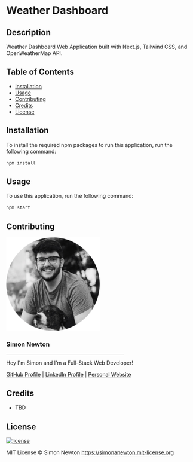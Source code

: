 # Weather Dashboard

## Description

Weather Dashboard Web Application built with Next.js, Tailwind CSS, and OpenWeatherMap API.

## Table of Contents

* [Installation](#installation)
* [Usage](#usage)
* [Contributing](#contributing)
* [Credits](#credits)
* [License](#license)

## Installation

To install the required npm packages to run this application, run the following command:
```sh
npm install
```

## Usage

To use this application, run the following command:
```sh
npm start
```

## Contributing

<img src="./public/profile-picture-circle.png" alt="Profile Picture" width=250/>
<h3><b>Simon Newton</b></h3>
<hr align=left width=315 />
<p>Hey I'm Simon and I'm a Full-Stack Web Developer!</p>
<a href="https://github.com/simonanewton" target="_blank">GitHub Profile</a> | <a href="https://www.linkedin.com/in/simon-newton-2a7440129/" target="_blank">LinkedIn Profile</a> | <a href="https://simonanewton.herokuapp.com/" target="_blank">Personal Website</a>

## Credits

* TBD

## License

[![license](https://img.shields.io/badge/license-MIT-blue)](https://simonanewton.mit-license.org)

MIT License &copy; Simon Newton <https://simonanewton.mit-license.org>